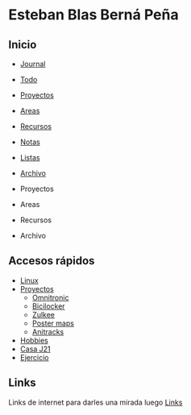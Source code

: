# Esteban Blas Berná Peña

## Inicio
- [Journal](journal.md)
- [Todo](todo.txt)
- [Proyectos](proyectos.md)
- [Areas](areas.md)
- [Recursos](recursos-md)
- [Notas](notas/notas.md)
- [Listas](listas.md)
- [Archivo](archivo.md)


- Proyectos
- Areas
- Recursos
- Archivo

## Accesos rápidos
- [Linux](linux.md)
- [Proyectos](proyectos.md)
    - [Omnitronic](omnitronic.md)
    - [Bicilocker](bicilocker.md)
    - [Zulkee](zulkee.md)
    - [Poster maps](poster-maps.md)
    - [Anitracks](anitracks.md)
- [Hobbies](hobbies.md)
- [Casa J21](casa-j21)
- [Ejercicio](Ejercicio.md)

## Links
Links de internet para darles una mirada luego [Links](listas/links.md)
